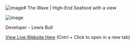 ![image](https://github.com/user-attachments/assets/d17b9293-c252-42c8-b8a8-86359f3fe613)# The Wave | High-End Seafood with a view

![image](https://github.com/user-attachments/assets/20fa747d-653c-47a9-b849-ea847c23a97a)

Developer - Lewis Bull

[View Live Website Here](https://cl-pp4-the-wave-76e93eea9754.herokuapp.com/)
(Cntrl + Click to open in a new tab)
